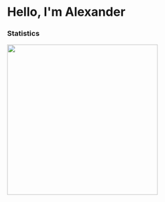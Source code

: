 # Hello, I'm Alexander


### Statistics
<a href="https://github.com/ByAlexius">
  <img height="350em" src="https://github-readme-stats-eight-theta.vercel.app/api?username=ByAlexius&show_icons=true&theme=vue-dark&include_all_commits=true&count_private=true" />
